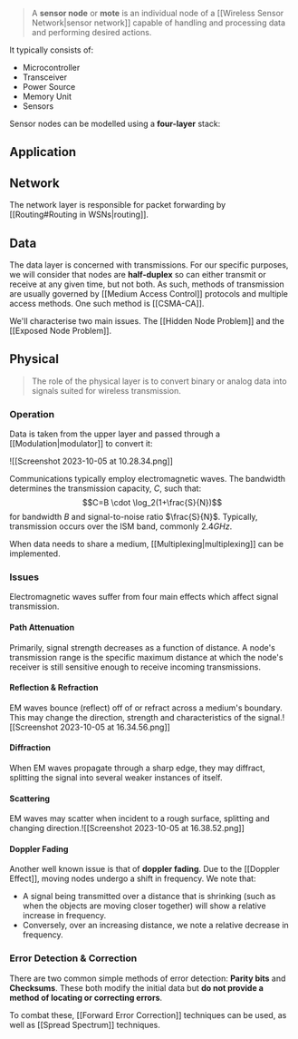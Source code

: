 > A **sensor node** or **mote** is an individual node of a [[Wireless Sensor Network|sensor network]] capable of handling and processing data and performing desired actions.

It typically consists of:
- Microcontroller
- Transceiver
- Power Source
- Memory Unit
- Sensors

Sensor nodes can be modelled using a **four-layer** stack:
## Application

## Network
The network layer is responsible for packet forwarding by [[Routing#Routing in WSNs|routing]].
## Data
The data layer is concerned with transmissions. For our specific purposes, we will consider that nodes are **half-duplex** so can either transmit or receive at any given time, but not both. As such, methods of transmission are usually governed by [[Medium Access Control]] protocols and multiple access methods. One such method is [[CSMA-CA]].

We'll characterise two main issues. The [[Hidden Node Problem]] and the [[Exposed Node Problem]].
## Physical
> The role of the physical layer is to convert binary or analog data into signals suited for wireless transmission.
### Operation
Data is taken from the upper layer and passed through a [[Modulation|modulator]] to convert it:

![[Screenshot 2023-10-05 at 10.28.34.png]]

Communications typically employ electromagnetic waves. The bandwidth determines the transmission capacity, $C$, such that:
$$C=B \cdot \log_2(1+\frac{S}{N})$$
for bandwidth $B$ and signal-to-noise ratio $\frac{S}{N}$. Typically, transmission occurs over the ISM band, commonly $2.4GHz$.

When data needs to share a medium, [[Multiplexing|multiplexing]] can be implemented.
### Issues
Electromagnetic waves suffer from four main effects which affect signal transmission.
#### Path Attenuation
Primarily, signal strength decreases as a function of distance. A node's transmission range is the specific maximum distance at which the node's receiver is still sensitive enough to receive incoming transmissions.

#### Reflection & Refraction
EM waves bounce (reflect) off of or refract across a medium's boundary. This may change the direction, strength and characteristics of the signal.![[Screenshot 2023-10-05 at 16.34.56.png]]
#### Diffraction
When EM waves propagate through a sharp edge, they may diffract, splitting the signal into several weaker instances of itself.
#### Scattering
EM waves may scatter when incident to a rough surface, splitting and changing direction.![[Screenshot 2023-10-05 at 16.38.52.png]]

#### Doppler Fading
Another well known issue is that of **doppler fading**. Due to the [[Doppler Effect]], moving nodes undergo a shift in frequency. We note that:

- A signal being transmitted over a distance that is shrinking (such as when the objects are moving closer together) will show a relative increase in frequency.
- Conversely, over an increasing distance, we note a relative decrease in frequency.



### Error Detection & Correction
There are two common simple methods of error detection: **Parity bits** and **Checksums**. These both modify the initial data but **do not provide a method of locating or correcting errors**.

To combat these, [[Forward Error Correction]] techniques can be used, as well as [[Spread Spectrum]] techniques.